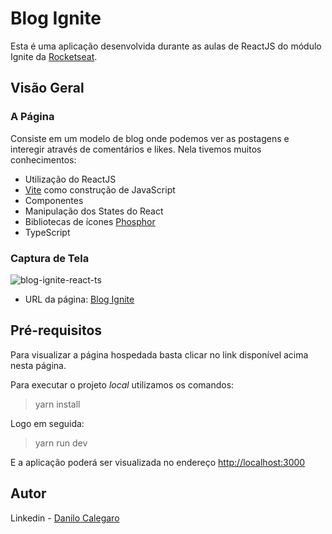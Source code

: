 # Blog Ignite 

Esta é uma aplicação desenvolvida durante as aulas de ReactJS do módulo Ignite da [Rocketseat](https://www.rocketseat.com.br/).

## Visão Geral

### A Página
Consiste em um modelo de blog onde podemos ver as postagens e interegir através de comentários e likes.
Nela tivemos muitos conhecimentos: 

- Utilização do ReactJS
- [Vite](https://vitejs.dev/) como construção de JavaScript
- Componentes
- Manipulação dos States do React
- Bibliotecas de ícones [Phosphor](https://phosphoricons.com/)
- TypeScript

### Captura de Tela
![blog-ignite-react-ts](https://user-images.githubusercontent.com/33231886/172661028-c0c91ae6-85a6-47e6-9d08-47571e38d577.jpg)

- URL da página: [Blog Ignite](https://blog-ignite-react-ts.vercel.app/)

## Pré-requisitos

Para visualizar a página hospedada basta clicar no link disponível acima nesta página.

Para executar o projeto *local* utilizamos os comandos:
> yarn install

Logo em seguida:
> yarn run dev

E a aplicação poderá ser visualizada no endereço [http://localhost:3000](http://localhost:3000)

## Autor

Linkedin - [Danilo Calegaro](https://www.linkedin.com/in/danilo-calegaro/)
